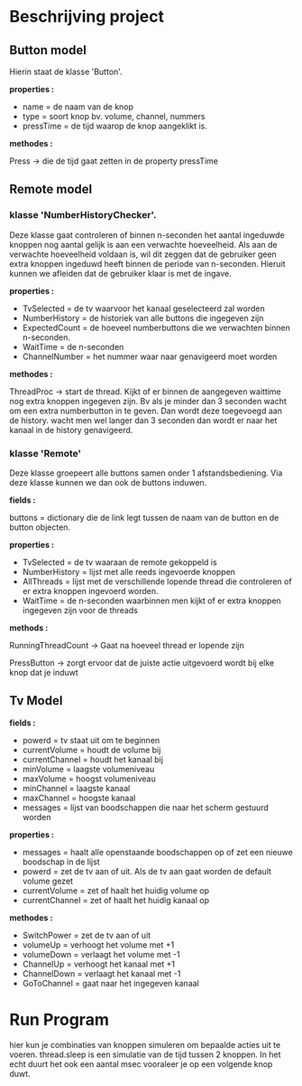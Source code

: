 ﻿# Beschrijving project

## Button model
Hierin staat de klasse 'Button'.

**properties :**

- name = de naam van de knop
- type = soort knop bv. volume, channel, nummers 
- pressTime = de tijd waarop de knop aangeklikt is.

**methodes :**

Press → die de tijd gaat zetten in de property pressTime

## Remote model
### klasse 'NumberHistoryChecker'. 

Deze klasse gaat controleren of binnen n-seconden het aantal 
ingeduwde knoppen nog aantal gelijk is aan 
een verwachte hoeveelheid.
Als aan de verwachte hoeveelheid voldaan is, wil dit zeggen dat
de gebruiker geen extra knoppen ingeduwd heeft binnen de periode
van n-seconden.
Hieruit kunnen we afleiden dat de gebruiker klaar is met de ingave.

**properties :**

- TvSelected = de tv waarvoor het kanaal geselecteerd zal worden
- NumberHistory = de historiek van alle buttons die ingegeven zijn
- ExpectedCount = de hoeveel numberbuttons die we verwachten binnen n-seconden.
- WaitTime = de n-seconden
- ChannelNumber = het nummer waar naar genavigeerd moet worden


**methodes :**

ThreadProc → start de thread. Kijkt of er binnen de aangegeven waittime nog
extra knoppen ingegeven zijn. Bv als je minder dan 3 seconden wacht om
een extra numberbutton in te geven. Dan wordt deze toegevoegd aan de history.
wacht men wel langer dan 3 seconden dan wordt er naar het kanaal in de history
genavigeerd.

### klasse 'Remote'

Deze klasse groepeert alle buttons samen onder 1 afstandsbediening.
Via deze klasse kunnen we dan ook de buttons induwen.


**fields :**

buttons = dictionary die de link legt tussen de naam van de button en
de button objecten.

**properties :**

- TvSelected = de tv waaraan de remote gekoppeld is
- NumberHistory = lijst met alle reeds ingevoerde knoppen
- AllThreads = lijst met de verschillende lopende thread die controleren
of er extra knoppen ingevoerd worden.
- WaitTime = de n-seconden waarbinnen men kijkt of er extra knoppen ingegeven zijn
voor de threads

**methods :**

RunningThreadCount → Gaat na hoeveel thread er lopende zijn

PressButton → zorgt ervoor dat de juiste actie uitgevoerd wordt bij elke knop dat je induwt

## Tv Model

**fields :**

- powerd = tv staat uit om te beginnen
- currentVolume = houdt de volume bij
- currentChannel = houdt het kanaal bij
- minVolume = laagste volumeniveau
- maxVolume = hoogst volumeniveau
- minChannel = laagste kanaal
- maxChannel = hoogste kanaal
- messages = lijst van boodschappen die naar het scherm gestuurd worden

**properties :**

- messages = haalt alle openstaande boodschappen op of zet een nieuwe boodschap in de lijst
- powerd = zet de tv aan of uit. Als de tv aan gaat worden de default volume gezet
- currentVolume = zet of haalt het huidig volume op
- currentChannel = zet of haalt het huidig kanaal op

**methodes :**

- SwitchPower = zet de tv aan of uit
- volumeUp = verhoogt het volume met +1
- volumeDown = verlaagt het volume met -1
- ChannelUp = verhoogt het kanaal met +1
- ChannelDown = verlaagt het kanaal met -1
- GoToChannel = gaat naar het ingegeven kanaal
 

# Run Program

hier kun je combinaties van knoppen simuleren om bepaalde acties uit te voeren.
thread.sleep is een simulatie van de tijd tussen 2 knoppen.
In het echt duurt het ook een aantal msec vooraleer je op een volgende knop duwt.

